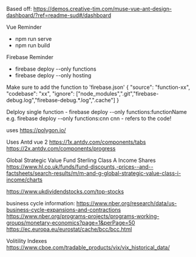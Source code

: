 Based off: https://demos.creative-tim.com/muse-vue-ant-design-dashboard/?ref=readme-sud#/dashboard

Vue Reminder
* npm run serve
* npm run build

Firebase Reminder
* firebase deploy --only functions
* firebase deploy --only hosting


Make sure to add the function to 'firebase.json'
{
    "source": "function-xx",
    "codebase": "xx",
    "ignore": ["node_modules",".git","firebase-debug.log","firebase-debug.*.log",".cache"]
}

Delploy single function - firebase deploy --only functions:functionName
e.g. firebase deploy --only functions:cnn
cnn - refers to the code!



uses https://polygon.io/

Uses Antd vue 2
https://1x.antdv.com/components/tabs
https://2x.antdv.com/components/progress

Global Strategic Value Fund Sterling Class A Income Shares
https://www.hl.co.uk/funds/fund-discounts,-prices--and--factsheets/search-results/m/m-and-g-global-strategic-value-class-i-income/charts

https://www.ukdividendstocks.com/top-stocks


business cycle information: 
https://www.nber.org/research/data/us-business-cycle-expansions-and-contractions
https://www.nber.org/programs-projects/programs-working-groups/monetary-economics?page=1&perPage=50
https://ec.europa.eu/eurostat/cache/bcc/bcc.html


Volitility Indexes
https://www.cboe.com/tradable_products/vix/vix_historical_data/